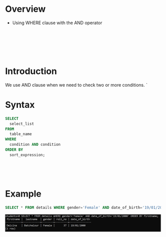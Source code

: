 # Overview

- Using WHERE clause with the AND operator

&nbsp;

&nbsp;

&nbsp;

# Introduction
We use AND clause when we need to check two or more conditions.
`

# Syntax

```sql
SELECT
  select_list
FROM
  table_name
WHERE
  condition AND condition
ORDER BY
  sort_expression;
```

&nbsp;

&nbsp;

# Example

```sql
SELECT * FROM details WHERE gender='Female' AND date_of_birth='19/01/2000' ORDER BY firstname;
```

<img src="../../assets/Where/and.jpg">

&nbsp;

&nbsp;

